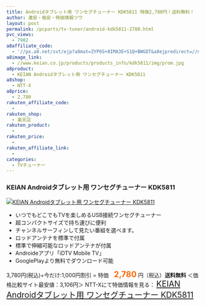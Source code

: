 ```yaml
---
title: Androidタブレット用 ワンセグチューナー KDK5811 特価2,780円！送料無料！
author: 激安・格安・特価情報ツウ
layout: post
permalink: /pcparts/tv-tuner/android-kdk5811-2780.html
pvc_views:
  - 7902
a8affiliate_code:
  - '//px.a8.net/svt/ejp?a8mat=ZYP6S+8IMA3E+S1Q+BWGDT&a8ejpredirect=//nttxstore.jp/_II_KV14620855'
a8image_link:
  - //www.keian.co.jp/products/products_info/kdk5811/img/prom.jpg
a8product:
  - KEIAN Androidタブレット用 ワンセグチューナー KDK5811
a8shop:
  - NTT-X
a8price:
  - 2,780
rakuten_affiliate_code:
  -
rakuten_shop:
  - 楽天店
rakuten_product:
  -
rakuten_price:
  -
rakuten_affiliate_link:
  -
categories:
  - TVチューナー
---
```

### KEIAN Androidタブレット用 ワンセグチューナー KDK5811

<div class="img-bg2 img_L">
  <a title="KEIAN Androidタブレット用 ワンセグチューナー KDK5811" href="//px.a8.net/svt/ejp?a8mat=ZYP6S+8IMA3E+S1Q+BWGDT&a8ejpredirect=//nttxstore.jp/_II_KV14620855" target="_blank"><img src="//i1.wp.com/www.keian.co.jp/products/products_info/kdk5811/img/prom.jpg?resize=120%2C120" border="0" alt="KEIAN Androidタブレット用 ワンセグチューナー KDK5811" style="border: 0pt none;" data-recalc-dims="1" /></a>
</div>

<!--more-->

  * いつでもどこでもTVを楽しめるUSB接続ワンセグチューナー
  * 超コンパクトサイズで持ち運びに便利
  * チャンネルサーフィンして見たい番組を選べます。
  * ロッドアンテナを標準で付属
  * 標準で伸縮可能なロッドアンテナが付属
  * Androideアプリ「iDTV Mobile TV」
  * GooglePlayより無料でダウンロード可能

3,780円(税込)+今だけ:1,000円割引 = 特価　<span style="color: #ff6600; font-size: 150%;"><strong>2,780</strong></span> 円（税込）**送料無料**
＜価格比較サイト最安値：3,106円＞
NTT-Xにて特価情報を見る： <span style="font-size: 150%;"><a href="//px.a8.net/svt/ejp?a8mat=ZYP6S+8IMA3E+S1Q+BWGDT&a8ejpredirect=//nttxstore.jp/_II_KV14620855" target="_blank">KEIAN Androidタブレット用 ワンセグチューナー KDK5811</a></p>